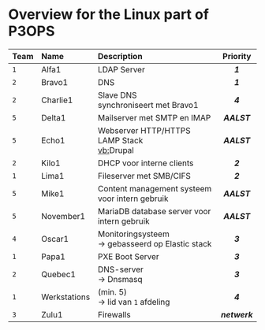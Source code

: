# Overview for the Linux part of P3OPS

|Team|Name|Description|Priority|
|:---|:----|:--------|:----:|
| `1` | Alfa1 | LDAP Server | ***1*** |
| `2` | Bravo1 | DNS | ***1*** |
| `2` | Charlie1 | Slave DNS<br>synchroniseert met Bravo1 | ***4*** |
| `5` | Delta1 | Mailserver met SMTP en IMAP | ***AALST***  |
| `5` | Echo1 | Webserver HTTP/HTTPS<br>LAMP Stack<br><u>vb:</u>Drupal | ***AALST*** |
| `2` | Kilo1 | DHCP voor interne clients | ***2*** |
| `1` | Lima1 | Fileserver met SMB/CIFS | ***2*** |
| `5` | Mike1 | Content management systeem voor intern gebruik | ***AALST*** |
| `5` | November1 | MariaDB database server voor intern gebruik | ***AALST*** |
| `4` | Oscar1 | Monitoringsysteem <br> -> gebasseerd op Elastic stack | ***3*** |
| `1` | Papa1 | PXE Boot Server | ***3*** |
| `2` | Quebec1 | DNS-server<br> -> Dnsmasq | ***3*** |
| `1` | Werkstations | (min. 5) <br> -> lid van `1` afdeling | ***4*** |
| `3` | Zulu1 | Firewalls | ***netwerk*** |
